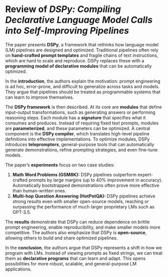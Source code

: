 # Review of *DSPy: Compiling Declarative Language Model Calls into Self-Improving Pipelines*

The paper presents **DSPy**, a framework that rethinks how language model (LM) pipelines are designed and optimized. Traditional pipelines often rely on **hand-crafted prompt templates** and fragile chains of text instructions, which are hard to scale and reproduce. DSPy replaces these with a **programming model of declarative modules** that can be automatically optimized.

In the **introduction**, the authors explain the motivation: prompt engineering is ad hoc, error-prone, and difficult to generalize across tasks and models. They argue that pipelines should be treated as programmable systems that can learn to improve themselves.

The **DSPy framework** is then described. At its core are **modules** that define input-output transformations, such as generating answers or performing reasoning steps. Each module has a **signature** that specifies what it consumes and produces. Instead of requiring fixed text prompts, modules are **parameterized**, and these parameters can be optimized. A central component is the **DSPy compiler**, which translates high-level pipeline definitions into effective implementations. To optimize modules, DSPy introduces **teleprompters**, general-purpose tools that can automatically generate demonstrations, refine prompting strategies, and even fine-tune models.

The paper’s **experiments** focus on two case studies:  

1. **Math Word Problems (GSM8K):** DSPy pipelines outperform expert-crafted prompts by large margins (up to 40% improvement in accuracy). Automatically bootstrapped demonstrations often prove more effective than human-written ones.  
2. **Multi-hop Question Answering (HotPotQA):** DSPy pipelines achieve strong results even with smaller open-source models, reaching or surpassing the performance of much larger proprietary LMs such as GPT-3.5.

The **results** demonstrate that DSPy can reduce dependence on brittle prompt engineering, enable reproducibility, and make smaller models more competitive. The authors also emphasize that DSPy is **open-source**, allowing others to build and share optimized pipelines.

In the **conclusion**, the authors argue that DSPy represents a shift in how we program with LMs. Instead of viewing prompts as fixed strings, we can treat them as **declarative programs** that can learn and adapt. This opens possibilities for more robust, scalable, and general-purpose LM applications.
